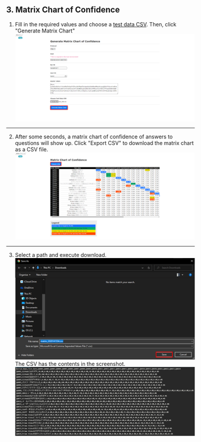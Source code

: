 ## 3. Matrix Chart of Confidence

1. Fill in the required values and choose a [test data CSV](https://github.com/oasis-forever/botpress_inspection_tool_kit_rails/blob/master/spec/factories/test_data.csv).  Then, click "Generate Matrix Chart"  
![Generate Matrix Chart](https://github.com/oasis-forever/botpress_inspection_tool_kit_rails/blob/master/public/converse-api-01.png)  

---

2. After some seconds, a matrix chart of confidence of answers to questions will show up.  Click "Export CSV" to download the matrix chart as a CSV file.  
![Matrix Chart](https://github.com/oasis-forever/botpress_inspection_tool_kit_rails/blob/master/public/converse-api-02.png)  

---

3. Select a path and execute download.  
![Download CSV](https://github.com/oasis-forever/botpress_inspection_tool_kit_rails/blob/master/public/converse-api-03.png)  
The CSV has the contents in the screenshot.  
![Matrix CSV](https://github.com/oasis-forever/botpress_inspection_tool_kit_rails/blob/master/public/converse-api-04.png)  
